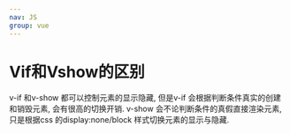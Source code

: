 ```yaml
---
nav: JS
group: vue
---
```

# Vif和Vshow的区别

v-if 和v-show 都可以控制元素的显示隐藏, 但是v-if 会根据判断条件真实的创建和销毁元素, 会有很高的切换开销. v-show 会不论判断条件的真假直接渲染元素, 只是根据css 的display:none/block 样式切换元素的显示与隐藏.
